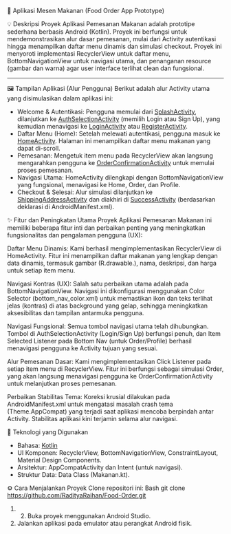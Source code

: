 ﻿🍔 Aplikasi Mesen Makanan (Food Order App Prototype)
 
💡 Deskripsi Proyek
Aplikasi Pemesanan Makanan adalah prototipe sederhana berbasis Android (Kotlin). Proyek ini berfungsi untuk mendemonstrasikan alur dasar pemesanan, mulai dari Activity autentikasi hingga menampilkan daftar menu dinamis dan simulasi checkout.
Proyek ini menyoroti implementasi RecyclerView untuk daftar menu, BottomNavigationView untuk navigasi utama, dan penanganan resource (gambar dan warna) agar user interface terlihat clean dan fungsional.
________________


🖼️ Tampilan Aplikasi (Alur Pengguna)
Berikut adalah alur Activity utama yang disimulasikan dalam aplikasi ini:
* Welcome & Autentikasi: Pengguna memulai dari [SplashActivity](https://github.com/RadityaRaihan/Food-Order/blob/main/assests/SplashActivity.png), dilanjutkan ke [AuthSelectionActivity](https://github.com/RadityaRaihan/Food-Order/blob/main/assests/AuthSelectionActivity.png) (memilih Login atau Sign Up), yang kemudian menavigasi ke [LoginActivity](https://github.com/RadityaRaihan/Food-Order/blob/main/assests/LoginActivity.png) atau [RegisterActivity](https://github.com/RadityaRaihan/Food-Order/blob/main/assests/RegisterActivity.png).
* Daftar Menu (Home): Setelah melewati autentikasi, pengguna masuk ke [HomeActivity](https://github.com/RadityaRaihan/Food-Order/blob/main/assests/HomeActivity.png). Halaman ini menampilkan daftar menu makanan yang dapat di-scroll.
* Pemesanan: Mengetuk item menu pada RecyclerView akan langsung mengarahkan pengguna ke [OrderConfirmationActivity](https://github.com/RadityaRaihan/Food-Order/blob/main/assests/OrderConfirmationActivity.png) untuk memulai proses pemesanan.
* Navigasi Utama: HomeActivity dilengkapi dengan BottomNavigationView yang fungsional, menavigasi ke Home, Order, dan Profile.
* Checkout & Selesai: Alur simulasi dilanjutkan ke [ShippingAddressActivity](https://github.com/RadityaRaihan/Food-Order/blob/main/assests/ShippingAddressActivity.png) dan diakhiri di [SuccessActivity](https://github.com/RadityaRaihan/Food-Order/blob/main/assests/SuccessActivity.png) (berdasarkan deklarasi di AndroidManifest.xml).


✨ Fitur dan Peningkatan Utama
Proyek Aplikasi Pemesanan Makanan ini memiliki beberapa fitur inti dan perbaikan penting yang meningkatkan fungsionalitas dan pengalaman pengguna (UX):

Daftar Menu Dinamis: Kami berhasil mengimplementasikan RecyclerView di HomeActivity. Fitur ini menampilkan daftar makanan yang lengkap dengan data dinamis, termasuk gambar (R.drawable.), nama, deskripsi, dan harga untuk setiap item menu.

Navigasi Kontras (UX): Salah satu perbaikan utama adalah pada BottomNavigationView. Navigasi ini dikonfigurasi menggunakan Color Selector (bottom_nav_color.xml) untuk memastikan ikon dan teks terlihat jelas (kontras) di atas background yang gelap, sehingga meningkatkan aksesibilitas dan tampilan antarmuka pengguna.

Navigasi Fungsional: Semua tombol navigasi utama telah dihubungkan. Tombol di AuthSelectionActivity (Login/Sign Up) berfungsi penuh, dan Item Selected Listener pada Bottom Nav (untuk Order/Profile) berhasil menavigasi pengguna ke Activity tujuan yang sesuai.

Alur Pemesanan Dasar: Kami mengimplementasikan Click Listener pada setiap item menu di RecyclerView. Fitur ini berfungsi sebagai simulasi Order, yang akan langsung menavigasi pengguna ke OrderConfirmationActivity untuk melanjutkan proses pemesanan.

Perbaikan Stabilitas Tema: Koreksi krusial dilakukan pada AndroidManifest.xml untuk mengatasi masalah crash tema (Theme.AppCompat) yang terjadi saat aplikasi mencoba berpindah antar Activity. Stabilitas aplikasi kini terjamin selama alur navigasi.


🚀 Teknologi yang Digunakan
* Bahasa: [Kotlin](https://kotlinlang.org/)
* UI Komponen: RecyclerView, BottomNavigationView, ConstraintLayout, Material Design Components.
* Arsitektur: AppCompatActivity dan Intent (untuk navigasi).
* Struktur Data: Data Class (Makanan.kt).


⚙️ Cara Menjalankan Proyek
Clone repositori ini:
Bash
git clone https://github.com/RadityaRaihan/Food-Order.git
1. 2. Buka proyek menggunakan Android Studio.
3. Jalankan aplikasi pada emulator atau perangkat Android fisik.






